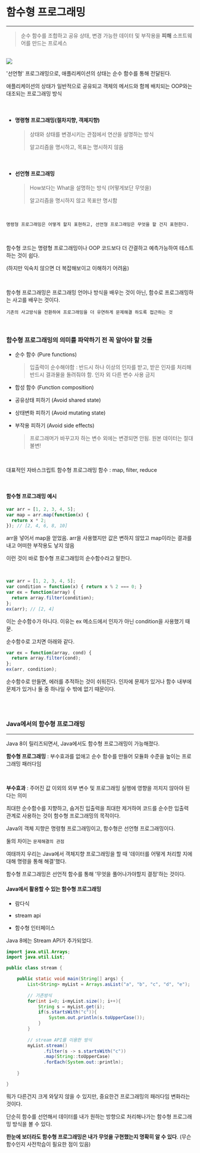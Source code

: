 # 함수형 프로그래밍

---

> 순수 함수를 조합하고 공유 상태, 변경 가능한 데이터 및 부작용을 **피해** 소프트웨어를 만드는 프로세스

<br>

<img src="https://user-images.githubusercontent.com/6733004/46247710-5ce5fb00-c44a-11e8-9400-16dd44626820.png">

<br>

'선언형' 프로그래밍으로, 애플리케이션의 상태는 순수 함수를 통해 전달된다.

애플리케이션의 상태가 일반적으로 공유되고 객체의 메서드와 함께 배치되는 OOP와는 대조되는 프로그래밍 방식

<br>

- #### 명령형 프로그래밍(절차지향, 객체지향)

  > 상태와 상태를 변경시키는 관점에서 연산을 설명하는 방식 
  >
  > 알고리즘을 명시하고, 목표는 명시하지 않음

<br>

- #### 선언형 프로그래밍

  > How보다는 What을 설명하는 방식 (어떻게보단 무엇을)
  >
  > 알고리즘을 명시하지 않고 목표만 명시함

<br>

```
명령형 프로그래밍은 어떻게 할지 표현하고, 선언형 프로그래밍은 무엇을 할 건지 표현한다.
```

<br>

함수형 코드는 명령형 프로그래밍이나 OOP 코드보다 더 간결하고 예측가능하여 테스트하는 것이 쉽다.

(하지만 익숙치 않으면 더 복잡해보이고 이해하기 어려움)

<br>

함수형 프로그래밍은 프로그래밍 언어나 방식을 배우는 것이 아닌, 함수로 프로그래밍하는 사고를 배우는 것이다.

`기존의 사고방식을 전환하여 프로그래밍을 더 유연하게 문제해결 하도록 접근하는 것`

<br>

### 함수형 프로그래밍의 의미를 파악하기 전 꼭 알아야 할 것들

- 순수 함수 (Pure functions)

  > 입출력이 순수해야함 : 반드시 하나 이상의 인자를 받고, 받은 인자를 처리해 반드시 결과물을 돌려줘야 함. 인자 외 다른 변수 사용 금지

- 합성 함수 (Function composition)

- 공유상태 피하기 (Avoid shared state)

- 상태변화 피하기 (Avoid mutating state)

- 부작용 피하기 (Avoid side effects)

  > 프로그래머가 바꾸고자 하는 변수 외에는 변경되면 안됨. 원본 데이터는 절대 불변!

<br>

대표적인 자바스크립트 함수형 프로그래밍 함수 : map, filter, reduce

<br>

#### 함수형 프로그래밍 예시

```javascript
var arr = [1, 2, 3, 4, 5];
var map = arr.map(function(x) {
  return x * 2;
}); // [2, 4, 6, 8, 10]
```

arr을 넣어서 map을 얻었음. arr을 사용했지만 값은 변하지 않았고 map이라는 결과를 내고 어떠한 부작용도 낳지 않음

이런 것이 바로 함수형 프로그래밍의 순수함수라고 말한다.

<br>

```javascript
var arr = [1, 2, 3, 4, 5];
var condition = function(x) { return x % 2 === 0; }
var ex = function(array) {
  return array.filter(condition);
};
ex(arr); // [2, 4]
```

이는 순수함수가 아니다. 이유는 ex 메소드에서 인자가 아닌 condition을 사용했기 때문.

순수함수로 고치면 아래와 같다.

```javascript
var ex = function(array, cond) {
  return array.filter(cond);
};
ex(arr, condition);
```

순수함수로 만들면, 에러를 추적하는 것이 쉬워진다. 인자에 문제가 있거나 함수 내부에 문제가 있거나 둘 중 하나일 수 밖에 없기 때문이다.

<br>

<br>

### Java에서의 함수형 프로그래밍

---

Java 8이 릴리즈되면서, Java에서도 함수형 프로그래밍이 가능해졌다.


**함수형 프로그래밍** : 부수효과를 없애고 순수 함수를 만들어 모듈화 수준을 높이는 프로그래밍 패러다임

<br>

**부수효과** : 주어진 값 이외의 외부 변수 및 프로그래밍 실행에 영향을 끼치지 않아야 된다는 의미

최대한 순수함수를 지향하고, 숨겨진 입출력을 최대한 제거하여 코드를 순수한 입출력 관계로 사용하는 것이 함수형 프로그래밍의 목적이다.



Java의 객체 지향은 명령형 프로그래밍이고, 함수형은 선언형 프로그래밍이다.

둘의 차이는 `문제해결의 관점`

여태까지 우리는 Java에서 객체지향 프로그래밍을 할 때 '데이터를 어떻게 처리할 지에 대해 명령을 통해 해결'했다.

함수형 프로그래밍은 선언적 함수를 통해 '무엇을 풀어나가야할지 결정'하는 것이다.



#### Java에서 활용할 수 있는 함수형 프로그래밍

- 람다식

- stream api

- 함수형 인터페이스



Java 8에는 Stream API가 추가되었다.

```java
import java.util.Arrays;
import java.util.List;

public class stream {

	public static void main(String[] args) {
		List<String> myList = Arrays.asList("a", "b", "c", "d", "e");
 
        // 기존방식
        for(int i=0; i<myList.size(); i++){
            String s = myList.get(i);
            if(s.startsWith("c")){
                System.out.println(s.toUpperCase());
            }
        }
 
        // stream API를 이용한 방식
        myList.stream()
              .filter(s -> s.startsWith("c"))
              .map(String::toUpperCase)
              .forEach(System.out::println);
 
	}

}
```

뭐가 다른건지 크게 와닿지 않을 수 있지만, 중요한건 프로그래밍의 패러다임 변화라는 것이다.

단순히 함수를 선언해서 데이터를 내가 원하는 방향으로 처리해나가는 함수형 프로그래밍 방식을 볼 수 있다. 

**한눈에 보더라도 함수형 프로그래밍은 내가 무엇을 구현했는지 명확히 알 수 있다**. 
(무슨 함수인지 사전학습이 필요한 점이 있음)

